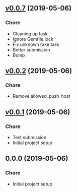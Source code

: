 
<a name="v0.0.7"></a>
## [v0.0.7](https://github.com/asartalo/sugod/compare/v0.0.2...v0.0.7) (2019-05-06)

### Chore

* Cleaning up task
* Ignore Gemfile.lock
* Fix unknown rake task
* Better submission
* Bump


<a name="v0.0.2"></a>
## [v0.0.2](https://github.com/asartalo/sugod/compare/v0.0.1...v0.0.2) (2019-05-06)

### Chore

* Remove allowed_push_host


<a name="v0.0.1"></a>
## [v0.0.1](https://github.com/asartalo/sugod/compare/0.0.0...v0.0.1) (2019-05-06)

### Chore

* Test submission
* Initial project setup


<a name="0.0.0"></a>
## 0.0.0 (2019-05-06)

### Chore

* Initial project setup

